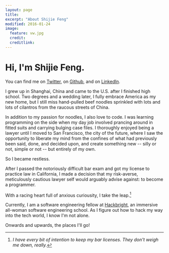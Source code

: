 ```yaml
---
layout: page
title:
excerpt: "About Shijie Feng"
modified: 2016-01-24
image:
  feature: vw.jpg
  credit: 
  creditlink: 
---
```

# Hi, I'm Shijie Feng.

You can find me on [Twitter](https://twitter.com/Neon_Badger), on [Github](https://github.com/neonbadger), and on [LinkedIn](https://linkedin.com/in/shijiefeng).

I grew up in Shanghai, China and came to the U.S. after I finished high school. Two degrees and a wedding later, I fully embrace America as my new home, but I still miss hand-pulled beef noodles sprinkled with lots and lots of cilantros from the raucous streets of China.

In addition to my passion for noodles, I also love to code. I was learning programming on the side when my day job involved prancing around in fitted suits and carrying bulging case files. I thoroughly enjoyed being a lawyer until I moved to San Francisco, the city of the future, where I saw the opportunity to liberate my mind from the confines of what had previously been said, done, and decided upon, and create something new -- silly or not, simple or not -- but entirely of my own.

So I became restless. 

After I passed the notoriously difficult bar exam and got my license to practice law in California, I made a decision that my risk-averse, meticulously cautious lawyer self would arguably advise against: to become a programmer.

With a racing heart full of anxious curiousity, I take the leap.[^1]

Currently, I am a software engineering fellow at [Hackbright](https://hackbrightacademy.com), an immersive all-woman software engineering school. As I figure out how to hack my way into the tech world, I know I'm not alone. 

Onwards and upwards, the places I'll go!

[^1]: *I have every bit of intention to keep my bar licenses. They don't weigh me down, really.*
